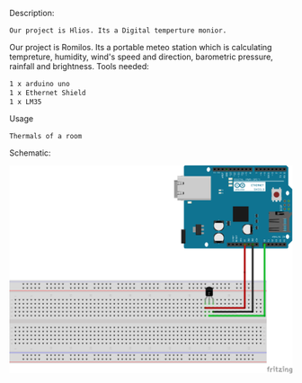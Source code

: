 Description:

    Our project is Hlios. Its a Digital temperture monior. 
    
Our project is Romilos. Its a portable meteo station which is calculating tempreture, humidity, wind's speed and direction, barometric pressure, rainfall and brightness.
Tools needed:

    1 x arduino uno
    1 x Ethernet Shield
    1 x LM35
    
Usage

    Thermals of a room

Schematic:

![alt text](https://github.com/thanosmour98/ethernet_arduino_lm35/blob/master/Scematic.png)
